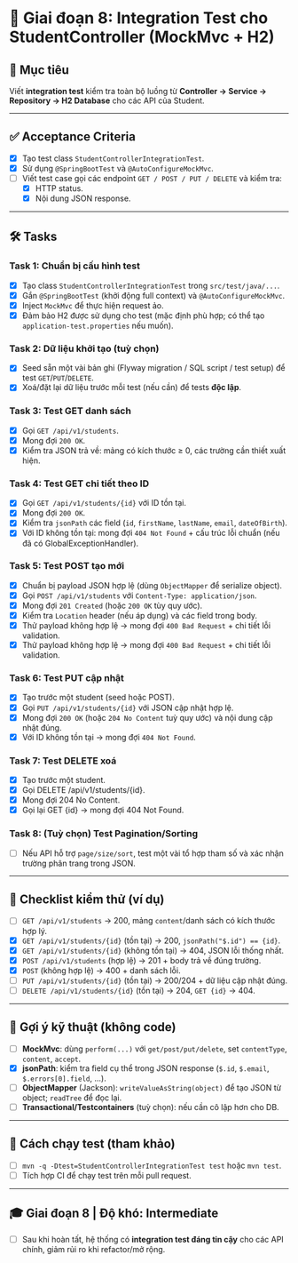 # 📌 Giai đoạn 8: Integration Test cho StudentController (MockMvc + H2)

## 🎯 Mục tiêu
Viết **integration test** kiểm tra toàn bộ luồng từ **Controller → Service → Repository → H2 Database** cho các API của Student.

---

## ✅ Acceptance Criteria
- [x] Tạo test class `StudentControllerIntegrationTest`.  
- [x] Sử dụng `@SpringBootTest` và `@AutoConfigureMockMvc`.  
- [ ] Viết test case gọi các endpoint `GET / POST / PUT / DELETE` và kiểm tra:  
  - [x] HTTP status.  
  - [x] Nội dung JSON response.  

---

## 🛠️ Tasks

### Task 1: Chuẩn bị cấu hình test
- [x] Tạo class `StudentControllerIntegrationTest` trong `src/test/java/...`.  
- [x] Gắn `@SpringBootTest` (khởi động full context) và `@AutoConfigureMockMvc`.  
- [x] Inject `MockMvc` để thực hiện request ảo.  
- [x] Đảm bảo H2 được sử dụng cho test (mặc định phù hợp; có thể tạo `application-test.properties` nếu muốn).  

### Task 2: Dữ liệu khởi tạo (tuỳ chọn)
- [x] Seed sẵn một vài bản ghi (Flyway migration / SQL script / test setup) để test `GET`/`PUT`/`DELETE`.  
- [x] Xoá/đặt lại dữ liệu trước mỗi test (nếu cần) để tests **độc lập**.  

### Task 3: Test GET danh sách
- [x] Gọi `GET /api/v1/students`.  
- [x] Mong đợi `200 OK`.  
- [x] Kiểm tra JSON trả về: mảng có kích thước ≥ 0, các trường cần thiết xuất hiện.  

### Task 4: Test GET chi tiết theo ID
- [x] Gọi `GET /api/v1/students/{id}` với ID tồn tại.  
- [x] Mong đợi `200 OK`.  
- [x] Kiểm tra `jsonPath` các field (`id`, `firstName`, `lastName`, `email`, `dateOfBirth`).  
- [x] Với ID không tồn tại: mong đợi `404 Not Found` + cấu trúc lỗi chuẩn (nếu đã có GlobalExceptionHandler).  

### Task 5: Test POST tạo mới
- [x] Chuẩn bị payload JSON hợp lệ (dùng `ObjectMapper` để serialize object).  
- [x] Gọi `POST /api/v1/students` với `Content-Type: application/json`.  
- [x] Mong đợi `201 Created` (hoặc `200 OK` tùy quy ước).  
- [x] Kiểm tra `Location` header (nếu áp dụng) và các field trong body.  
- [x] Thử payload không hợp lệ → mong đợi `400 Bad Request` + chi tiết lỗi validation.  
- [x] Thử payload không hợp lệ → mong đợi `400 Bad Request` + chi tiết lỗi validation.  

### Task 6: Test PUT cập nhật
- [x] Tạo trước một student (seed hoặc POST).  
- [x] Gọi `PUT /api/v1/students/{id}` với JSON cập nhật hợp lệ.  
- [x] Mong đợi `200 OK` (hoặc `204 No Content` tuỳ quy ước) và nội dung cập nhật đúng.  
- [x] Với ID không tồn tại → mong đợi `404 Not Found`.  

### Task 7: Test DELETE xoá
- [x] Tạo trước một student.  
- [x] Gọi DELETE /api/v1/students/{id}.  
- [x] Mong đợi 204 No Content.  
- [x] Gọi lại GET {id} → mong đợi 404 Not Found.  

### Task 8: (Tuỳ chọn) Test Pagination/Sorting
- [ ] Nếu API hỗ trợ `page/size/sort`, test một vài tổ hợp tham số và xác nhận trường phân trang trong JSON.  

---

## 🧪 Checklist kiểm thử (ví dụ)
- [ ] `GET /api/v1/students` → 200, mảng `content`/danh sách có kích thước hợp lý.  
- [x] `GET /api/v1/students/{id}` (tồn tại) → 200, `jsonPath("$.id") == {id}`.  
- [x] `GET /api/v1/students/{id}` (không tồn tại) → 404, JSON lỗi thống nhất.  
- [x] `POST /api/v1/students` (hợp lệ) → 201 + body trả về đúng trường.  
- [x] `POST` (không hợp lệ) → 400 + danh sách lỗi.  
- [ ] `PUT /api/v1/students/{id}` (tồn tại) → 200/204 + dữ liệu cập nhật đúng.  
- [ ] `DELETE /api/v1/students/{id}` (tồn tại) → 204, `GET {id}` → 404.  

---

## 🧰 Gợi ý kỹ thuật (không code)
- [ ] **MockMvc**: dùng `perform(...)` với `get/post/put/delete`, set `contentType`, `content`, `accept`.  
- [x] **jsonPath**: kiểm tra field cụ thể trong JSON response (`$.id`, `$.email`, `$.errors[0].field`, ...).  
- [ ] **ObjectMapper** (Jackson): `writeValueAsString(object)` để tạo JSON từ object; `readTree` để đọc lại.  
- [ ] **Transactional/Testcontainers** (tuỳ chọn): nếu cần cô lập hơn cho DB.  

---

## 🚀 Cách chạy test (tham khảo)
- [ ] `mvn -q -Dtest=StudentControllerIntegrationTest test` hoặc `mvn test`.  
- [ ] Tích hợp CI để chạy test trên mỗi pull request.  

---

## 🎓 Giai đoạn 8 | Độ khó: Intermediate
- [ ] Sau khi hoàn tất, hệ thống có **integration test đáng tin cậy** cho các API chính, giảm rủi ro khi refactor/mở rộng.
